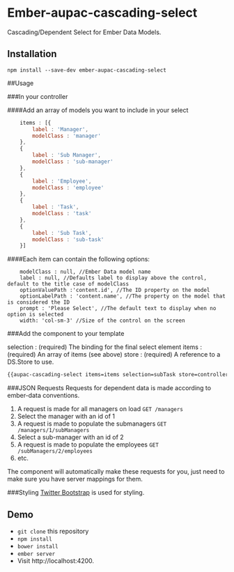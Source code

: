 # Ember-aupac-cascading-select

Cascading/Dependent Select for Ember Data Models.

## Installation

```
npm install --save-dev ember-aupac-cascading-select
```

##Usage

###In your controller

####Add an array of models you want to include in your select
```javascript
    items : [{
        label : 'Manager',
        modelClass : 'manager'
    },
    {
        label : 'Sub Manager',
        modelClass : 'sub-manager'
    },
    {
        label : 'Employee',
        modelClass : 'employee'
    },
    {
        label : 'Task',
        modelClass : 'task'
    },
    {
        label : 'Sub Task',
        modelClass : 'sub-task'
    }]

```

####Each item can contain the following options:
```
    modelClass : null, //Ember Data model name
    label : null, //Defaults label to display above the control, default to the title case of modelClass
    optionValuePath :'content.id', //The ID property on the model
    optionLabelPath : 'content.name', //The property on the model that is considered the ID
    prompt : 'Please Select', //The default text to display when no option is selected
    width: 'col-sm-3' //Size of the control on the screen
```

###Add the component to your template

selection  : (required) The binding for the final select element
items : (required) An array of items (see above)
store : (required) A reference to a DS.Store to use.

```html
{{aupac-cascading-select items=items selection=subTask store=controller.store }}
``` 

###JSON Requests
Requests for dependent data is made according to ember-data conventions.

 1. A request is made for all managers on load `GET /managers`
 2. Select the manager with an id of 1
 3. A request is made to populate the submanagers `GET /managers/1/subManagers`
 4. Select a sub-manager with an id of 2
 5. A request is made to populate the employees `GET /subManagers/2/employees`
 6. etc.

The component will automatically make these requests for you, just need to make sure you have server mappings for them.

###Styling
[Twitter Bootstrap](http://getbootstrap.com/) is used for styling.


## Demo

* `git clone` this repository
* `npm install`
* `bower install`
* `ember server`
* Visit http://localhost:4200.
